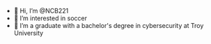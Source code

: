 - 👋 Hi, I’m @NCB221
- 👀 I’m interested in soccer 
- 🌱 I’m a graduate with a bachelor's degree in cybersecurity at Troy University


